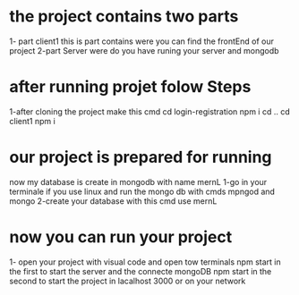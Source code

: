 # the project contains two parts
   1- part client1
      this is part contains were you can find the frontEnd of our project
   2-part Server 
      were do you have runing your server and mongodb

# after running projet folow Steps
   1-after cloning the project make this cmd
     cd login-registration
     npm i
     cd ..
     cd client1
     npm i
# our project is prepared for running
 now my database is create in mongodb with name mernL 
  1-go in your terminale if you use linux and run the mongo db with cmds mpngod and mongo
   2-create your database with this cmd use mernL

# now you can run your project 
  1- open your project with visual code and open tow terminals
     npm start in the first to start the server and the connecte mongoDB
     npm start in the second to start the project in lacalhost 3000 or on your network

    
         

          